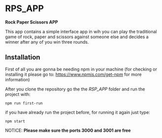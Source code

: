# RPS_APP
**Rock Paper Scissors APP**

This app contains a simple interface app in wih you can play the traditional game of rock, paper and scissors against someone else and decides a winner after any of you win three rounds.


## Installation

First of all you are gonna be needing npm in your machine (for checking or installing it please go to: https://www.npmjs.com/get-npm for more information)

After you clone the repository go the the *RSP_APP* folder and run the project with:
```
npm run first-run
```

if you have already run the project before, for running it again just type:
```
npm start
```


NOTICE: **Please make sure the ports 3000 and 3001 are free**
